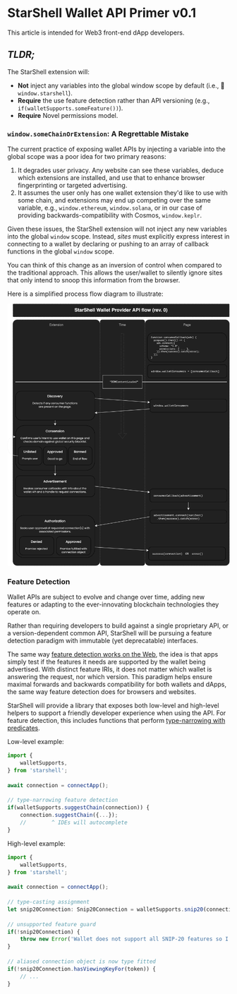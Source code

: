 # StarShell Wallet API Primer v0.1

This article is intended for Web3 front-end dApp developers.

## _TLDR;_
The StarShell extension will:
 - **Not** inject any variables into the global window scope by default (i.e., 🚫`window.starshell`).
 - **Require** the use feature detection rather than API versioning (e.g., `if(walletSupports.someFeature())`).
 - **Require** Novel permissions model.


### `window.someChainOrExtension`: A Regrettable Mistake

The current practice of exposing wallet APIs by injecting a variable into the global scope was a poor idea for two primary reasons:
 1. It degrades user privacy. Any website can see these variables, deduce which extensions are installed, and use that to enhance browser fingerprinting or targeted advertising.
 2. It assumes the user only has one wallet extension they'd like to use with some chain, and extensions may end up competing over the same variable, e.g., `window.ethereum`, `window.solana`, or in our case of providing backwards-compatibility with Cosmos, `window.keplr`.

Given these issues, the StarShell extension will not inject any new variables into the global `window` scope. Instead, _sites_ must explicitly express interest in connecting to a wallet by declaring or pushing to an array of callback functions in the global `window` scope.

You can think of this change as an inversion of control when compared to the traditional approach. This allows the user/wallet to silently ignore sites that only intend to snoop this information from the browser.

Here is a simplified process flow diagram to illustrate:

![Provider API flow diagram](provider-api.png)

### Feature Detection

Wallet APIs are subject to evolve and change over time, adding new features or adapting to the ever-innovating blockchain technologies they operate on.

Rather than requiring developers to build against a single proprietary API, or a version-dependent common API, StarShell will be pursuing a feature detection paradigm with immutable (yet deprecatable) interfaces.

The same way [feature detection works on the Web](https://developer.mozilla.org/en-US/docs/Learn/Tools_and_testing/Cross_browser_testing/Feature_detection#the_concept_of_feature_detection), the idea is that apps simply test if the features it needs are supported by the wallet being advertised. With distinct feature IRIs, it does not matter which wallet is answering the request, nor which version. This paradigm helps ensure maximal forwards and backwards compatibility for both wallets and dApps, the same way feature detection does for browsers and websites.

StarShell will provide a library that exposes both low-level and high-level helpers to support a friendly developer experience when using the API. For feature detection, this includes functions that perform [type-narrowing with predicates](https://www.typescriptlang.org/docs/handbook/2/narrowing.html#using-type-predicates).

Low-level example:
```ts
import {
	walletSupports,
} from 'starshell';

await connection = connectApp();

// type-narrowing feature detection
if(walletSupports.suggestChain(connection)) {
	connection.suggestChain({...});
	//        ^ IDEs will autocomplete
}
```

High-level example:
```ts
import {
	walletSupports,
} from 'starshell';

await connection = connectApp();

// type-casting assignment
let snip20Connection: Snip20Connection = walletSupports.snip20(connection)? connection: null;

// unsupported feature guard
if(!snip20Connection) {
	throw new Error('Wallet does not support all SNIP-20 features so I give up');
}

// aliased connection object is now type fitted
if(!snip20Connection.hasViewingKeyFor(token)) {
	// ...
}
```


